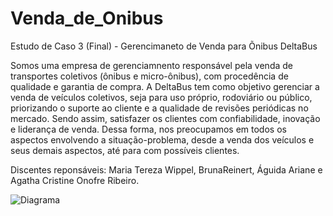 # Venda_de_Onibus
Estudo de Caso 3 (Final) - Gerencimaneto de Venda para Õnibus DeltaBus

Somos uma empresa de gerenciamnento responsável pela venda de transportes coletivos (ônibus e micro-ônibus), com procedência de qualidade e garantia de compra. A DeltaBus tem como objetivo gerenciar a venda de veículos coletivos, seja para uso próprio, rodoviário ou público, priorizando o suporte ao cliente e a qualidade de revisões periódicas no mercado. Sendo assim, satisfazer os clientes com confiabilidade, inovação e liderança de venda. Dessa forma, nos preocupamos em todos os aspectos envolvendo a situação-problema, desde a venda dos veículos e seus demais aspectos, até para com possíveis clientes.

Discentes reponsáveis: Maria Tereza Wippel, BrunaReinert, Águida Ariane e Agatha Cristine Onofre Ribeiro.

![Diagrama](https://github.com/BrunaReinert17/Venda_de_Onibus/blob/main/img_der_VendaDeonibus.png "Diagrama")
